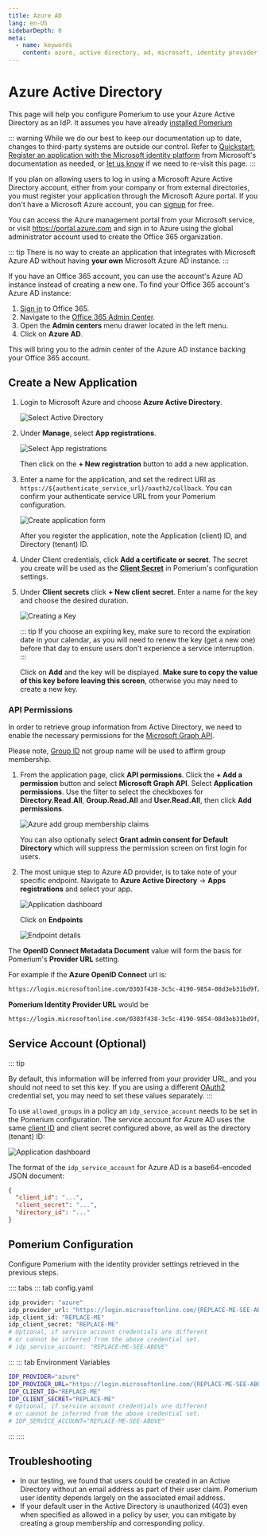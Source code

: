 ```yaml
---
title: Azure AD
lang: en-US
sidebarDepth: 0
meta:
  - name: keywords
    content: azure, active directory, ad, microsoft, identity provider, idp
---
```


# Azure Active Directory

This page will help you configure Pomerium to use your Azure Active Directory as an IdP. It assumes you have already [installed Pomerium](/docs/install/readme.md)

::: warning
While we do our best to keep our documentation up to date, changes to third-party systems are outside our control. Refer to [Quickstart: Register an application with the Microsoft identity platform](https://docs.microsoft.com/en-us/azure/active-directory/develop/quickstart-register-app) from Microsoft's documentation as needed, or [let us know](https://github.com/pomerium/pomerium/issues/new?assignees=&labels=&template=bug_report.md) if we need to re-visit this page.
:::

If you plan on allowing users to log in using a Microsoft Azure Active Directory account, either from your company or from external directories, you must register your application through the Microsoft Azure portal. If you don't have a Microsoft Azure account, you can [signup](https://azure.microsoft.com/en-us/free) for free.

You can access the Azure management portal from your Microsoft service, or visit <https://portal.azure.com> and sign in to Azure using the global administrator account used to create the Office 365 organization.

::: tip
There is no way to create an application that integrates with Microsoft Azure AD without having **your own** Microsoft Azure AD instance.
:::

If you have an Office 365 account, you can use the account's Azure AD instance instead of creating a new one. To find your Office 365 account's Azure AD instance:

1. [Sign in](https://portal.office.com) to Office 365.
1. Navigate to the [Office 365 Admin Center](https://portal.office.com/adminportal/home#/homepage).
1. Open the **Admin centers** menu drawer located in the left menu.
1. Click on **Azure AD**.

This will bring you to the admin center of the Azure AD instance backing your Office 365 account.

## Create a New Application

1. Login to Microsoft Azure and choose **Azure Active Directory**.

   ![Select Active Directory](./img/azure/azure-dashboard.png)

1. Under **Manage**, select **App registrations**.

   ![Select App registrations](./img/azure/azure-app-registrations.png)

   Then click on the **+ New registration** button to add a new application.

1. Enter a name for the application, and set the redirect URI as `https://${authenticate_service_url}/oauth2/callback`. You can confirm your authenticate service URL from your Pomerium configuration.

   ![Create application form](./img/azure/azure-create-application.png)

   After you register the application, note the Application (client) ID, and Directory (tenant) ID.

1. Under Client credentials, click **Add a certificate or secret**. The secret you create will be used as the **[Client Secret]** in Pomerium's configuration settings.

1. Under **Client secrets** click **+ New client secret**. Enter a name for the key and choose the desired duration.

   ![Creating a Key](./img/azure/azure-create-key.png)

   ::: tip
   If you choose an expiring key, make sure to record the expiration date in your calendar, as you will need to renew the key (get a new one) before that day to ensure users don't experience a service interruption.
   :::

   Click on **Add** and the key will be displayed. **Make sure to copy the value of this key before leaving this screen**, otherwise you may need to create a new key.

### API Permissions

In order to retrieve group information from Active Directory, we need to enable the necessary permissions for the [Microsoft Graph API](https://docs.microsoft.com/en-us/graph/auth-v2-service#azure-ad-endpoint-considerations).

Please note, [Group ID](https://docs.microsoft.com/en-us/graph/api/group-get?view=graph-rest-1.0&tabs=http) not group name will be used to affirm group membership.

1. From the application page, click **API permissions**. Click the **+ Add a permission** button and select **Microsoft Graph API**. Select **Application permissions**. Use the filter to select the checkboxes for **Directory.Read.All**, **Group.Read.All** and **User.Read.All**, then click **Add permissions**.

   ![Azure add group membership claims](./img/azure/azure-api-permissions.png)

   You can also optionally select **Grant admin consent for Default Directory** which will suppress the permission screen on first login for users.

1. The most unique step to Azure AD provider, is to take note of your specific endpoint. Navigate to **Azure Active Directory** -> **Apps registrations** and select your app.

   ![Application dashboard](./img/azure/azure-application-dashboard.png)

   Click on **Endpoints**

   ![Endpoint details](./img/azure/azure-endpoints.png)

The **OpenID Connect Metadata Document** value will form the basis for Pomerium's **Provider URL** setting.

For example if the **Azure OpenID Connect** url is:

```bash
https://login.microsoftonline.com/0303f438-3c5c-4190-9854-08d3eb31bd9f/v2.0/.well-known/openid-configuration`
```

**Pomerium Identity Provider URL** would be

```bash
https://login.microsoftonline.com/0303f438-3c5c-4190-9854-08d3eb31bd9f/v2.0
```

## Service Account (Optional)

::: tip

By default, this information will be inferred from your provider URL, and you should not need to set this key. If you are using a different [OAuth2] credential set, you may need to set these values separately.
:::

To use `allowed_groups` in a policy an `idp_service_account` needs to be set in the Pomerium configuration. The service account for Azure AD uses the same [client ID] and client secret configured above, as well as the directory (tenant) ID:

![Application dashboard](./img/azure/azure-application-dashboard.png)


The format of the `idp_service_account` for Azure AD is a base64-encoded JSON document:

```json
{
  "client_id": "...",
  "client_secret": "...",
  "directory_id": "..."
}
```

## Pomerium Configuration

Configure Pomerium with the identity provider settings retrieved in the previous steps.

:::: tabs
::: tab config.yaml
```bash
idp_provider: "azure"
idp_provider_url: "https://login.microsoftonline.com/{REPLACE-ME-SEE-ABOVE}/v2.0"
idp_client_id: "REPLACE-ME"
idp_client_secret: "REPLACE-ME"
# Optional, if service account credentials are different
# or cannot be inferred from the above credential set.
# idp_service_account: "REPLACE-ME-SEE-ABOVE"
```
:::
::: tab Environment Variables
```bash
IDP_PROVIDER="azure"
IDP_PROVIDER_URL="https://login.microsoftonline.com/{REPLACE-ME-SEE-ABOVE}/v2.0"
IDP_CLIENT_ID="REPLACE-ME"
IDP_CLIENT_SECRET="REPLACE-ME"
# Optional, if service account credentials are different
# or cannot be inferred from the above credential set.
# IDP_SERVICE_ACCOUNT="REPLACE-ME-SEE-ABOVE"
```
:::
::::

## Troubleshooting

- In our testing, we found that users could be created in an Active Directory without an email address as part of their user claim. Pomerium user identity depends largely on the associated email address.
- If your default user in the Active Directory is unauthorized (403) even when specified as allowed in a policy by user, you can mitigate by creating a group membership and corresponding policy.

[client id]: /reference/readme.md#identity-provider-client-id
[client secret]: /reference/readme.md#identity-provider-client-secret
[environmental variables]: https://en.wikipedia.org/wiki/Environment_variable
[oauth2]: https://oauth.net/2/
